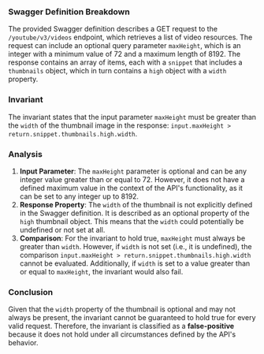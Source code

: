### Swagger Definition Breakdown
The provided Swagger definition describes a GET request to the `/youtube/v3/videos` endpoint, which retrieves a list of video resources. The request can include an optional query parameter `maxHeight`, which is an integer with a minimum value of 72 and a maximum length of 8192. The response contains an array of items, each with a `snippet` that includes a `thumbnails` object, which in turn contains a `high` object with a `width` property.

### Invariant
The invariant states that the input parameter `maxHeight` must be greater than the `width` of the thumbnail image in the response: `input.maxHeight > return.snippet.thumbnails.high.width`.

### Analysis
1. **Input Parameter**: The `maxHeight` parameter is optional and can be any integer value greater than or equal to 72. However, it does not have a defined maximum value in the context of the API's functionality, as it can be set to any integer up to 8192.
2. **Response Property**: The `width` of the thumbnail is not explicitly defined in the Swagger definition. It is described as an optional property of the `high` thumbnail object. This means that the `width` could potentially be undefined or not set at all.
3. **Comparison**: For the invariant to hold true, `maxHeight` must always be greater than `width`. However, if `width` is not set (i.e., it is undefined), the comparison `input.maxHeight > return.snippet.thumbnails.high.width` cannot be evaluated. Additionally, if `width` is set to a value greater than or equal to `maxHeight`, the invariant would also fail.

### Conclusion
Given that the `width` property of the thumbnail is optional and may not always be present, the invariant cannot be guaranteed to hold true for every valid request. Therefore, the invariant is classified as a **false-positive** because it does not hold under all circumstances defined by the API's behavior.
